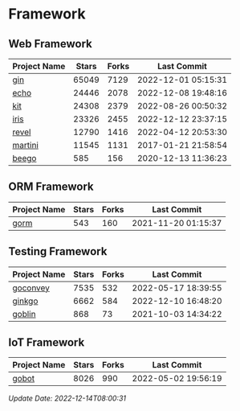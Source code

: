 # Framework

## Web Framework
| Project Name | Stars | Forks | Last Commit |
| ------------ | ----- | ----- | ----------- |
| [gin](https://github.com/gin-gonic/gin) | 65049 | 7129 | 2022-12-01 05:15:31 |
| [echo](https://github.com/labstack/echo) | 24446 | 2078 | 2022-12-08 19:48:16 |
| [kit](https://github.com/go-kit/kit) | 24308 | 2379 | 2022-08-26 00:50:32 |
| [iris](https://github.com/kataras/iris) | 23326 | 2455 | 2022-12-12 23:37:15 |
| [revel](https://github.com/revel/revel) | 12790 | 1416 | 2022-04-12 20:53:30 |
| [martini](https://github.com/go-martini/martini) | 11545 | 1131 | 2017-01-21 21:58:54 |
| [beego](https://github.com/astaxie/beego) | 585 | 156 | 2020-12-13 11:36:23 |

## ORM Framework
| Project Name | Stars | Forks | Last Commit |
| ------------ | ----- | ----- | ----------- |
| [gorm](https://github.com/jinzhu/gorm) | 543 | 160 | 2021-11-20 01:15:37 |

## Testing Framework
| Project Name | Stars | Forks | Last Commit |
| ------------ | ----- | ----- | ----------- |
| [goconvey](https://github.com/smartystreets/goconvey) | 7535 | 532 | 2022-05-17 18:39:55 |
| [ginkgo](https://github.com/onsi/ginkgo) | 6662 | 584 | 2022-12-10 16:48:20 |
| [goblin](https://github.com/franela/goblin) | 868 | 73 | 2021-10-03 14:34:22 |

## IoT Framework
| Project Name | Stars | Forks | Last Commit |
| ------------ | ----- | ----- | ----------- |
| [gobot](https://github.com/hybridgroup/gobot) | 8026 | 990 | 2022-05-02 19:56:19 |

*Update Date: 2022-12-14T08:00:31*